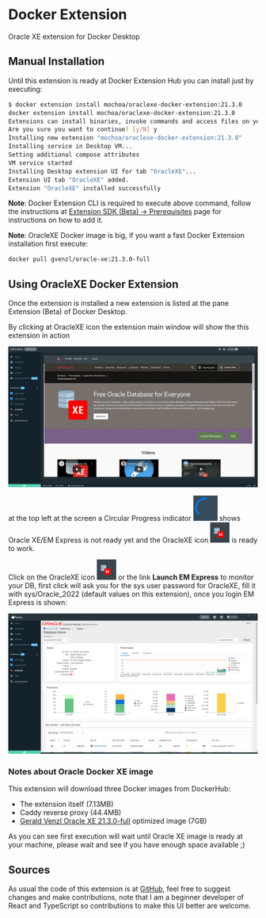 # Docker Extension

Oracle XE extension for Docker Desktop

## Manual Installation

Until this extension is ready at Docker Extension Hub you can install just by executing:

```bash
$ docker extension install mochoa/oraclexe-docker-extension:21.3.0
docker extension install mochoa/oraclexe-docker-extension:21.3.0
Extensions can install binaries, invoke commands and access files on your machine. 
Are you sure you want to continue? [y/N] y
Installing new extension "mochoa/oraclexe-docker-extension:21.3.0"
Installing service in Desktop VM...
Setting additional compose attributes
VM service started
Installing Desktop extension UI for tab "OracleXE"...
Extension UI tab "OracleXE" added.
Extension "OracleXE" installed successfully
```

**Note**: Docker Extension CLI is required to execute above command, follow the instructions at [Extension SDK (Beta) -> Prerequisites](https://docs.docker.com/desktop/extensions-sdk/#prerequisites) page for instructions on how to add it.

**Note**: OracleXE Docker image is big, if you want a fast Docker Extension installation first execute:

```bash
docker pull gvenzl/oracle-xe:21.3.0-full
```

## Using OracleXE Docker Extension

Once the extension is installed a new extension is listed at the pane Extension (Beta) of Docker Desktop.

By clicking at OracleXE icon the extension main window will show the this extension in action

![Screenshot of the extension inside Docker Desktop](screenshot1.png?raw=true)

at the top left at the screen a Circular Progress indicator ![CircularProgress](circular-progress.png?raw=true) shows Oracle XE/EM Express is not ready yet and the OracleXE icon ![Oracle](oraclexe-ready.png?raw=true) is ready to work.

Click on the OracleXE icon ![Oracle](oraclexe-ready.png?raw=true) or the link **Launch EM Express** to monitor your DB, first click will ask you for the sys user password for OracleXE, fill it with sys/Oracle_2022 (default values on this extension), once you login EM Express is shown:

![Screenshot EMExpress in acton](screenshot2.png?raw=true)

### Notes about Oracle Docker XE image

This extension will download three Docker images from DockerHub:

- The extension itself (7.13MB)
- Caddy reverse proxy (44.4MB)
- [Gerald Venzl Oracle XE 21.3.0-full](https://hub.docker.com/r/gvenzl/oracle-xe) optimized image (7GB)

As you can see first execution will wait until Oracle XE image is ready at your machine, please wait and see if you have enough space available ;)

## Sources

As usual the code of this extension is at [GitHub](https://github.com/marcelo-ochoa/oraclexe-docker-extension), feel free to suggest changes and make contributions, note that I am a beginner developer of React and TypeScript so contributions to make this UI better are welcome.
